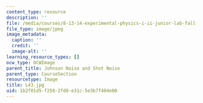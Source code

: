 ```yaml
---
content_type: resource
description: ''
file: /media/courses/8-13-14-experimental-physics-i-ii-junior-lab-fall-2016-spring-2017/1b2f01d5f2502fd8e31c5e3b7f404e00_L43.jpg
file_type: image/jpeg
image_metadata:
  caption: ''
  credit: ''
  image-alt: ''
learning_resource_types: []
ocw_type: OCWImage
parent_title: Johnson Noise and Shot Noise
parent_type: CourseSection
resourcetype: Image
title: L43.jpg
uid: 1b2f01d5-f250-2fd8-e31c-5e3b7f404e00
---
```


